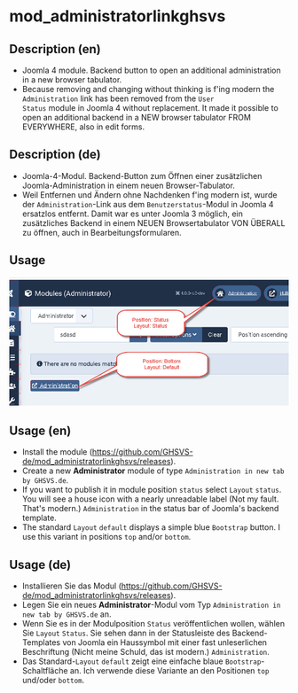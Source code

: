 # mod_administratorlinkghsvs

## Description (en)
- Joomla 4 module. Backend button to open an additional administration in a new browser tabulator.
- Because removing and changing without thinking is f'ing modern the <code>Administration</code> link has been removed from the <code>User Status</code> module in Joomla 4 without replacement. It made it possible to open an additional backend in a NEW browser tabulator FROM EVERYWHERE, also in edit forms.

## Description (de)
- Joomla-4-Modul. Backend-Button zum Öffnen einer zusätzlichen Joomla-Administration in einem neuen Browser-Tabulator.
- Weil Entfernen und Ändern ohne Nachdenken f'ing modern ist, wurde der <code>Administration</code>-Link aus dem <code>Benutzerstatus</code>-Modul in Joomla 4 ersatzlos entfernt. Damit war es unter Joomla 3 möglich, ein zusätzliches Backend in einem NEUEN Browsertabulator VON ÜBERALL zu öffnen, auch in Bearbeitungsformularen.

## Usage
![Positions and Layouts](mod_administratorlinkghsvs_Positions.jpg?raw=true "Positions and Layouts")

## Usage (en)
- Install the module (https://github.com/GHSVS-de/mod_administratorlinkghsvs/releases).
- Create a new **Administrator** module of type <code>Administration in new tab by GHSVS.de</code>.
- If you want to publish it in module position <code>status</code> select <code>Layout</code> <code>status</code>. You will see a house icon with a nearly unreadable label (Not my fault. That's modern.) <code>Administration</code> in the status bar of Joomla's backend template.
- The standard <code>Layout</code> <code>default</code> displays a simple blue <code>Bootstrap</code> button. I use this variant in positions <code>top</code> and/or <code>bottom</code>.

## Usage (de)
- Installieren Sie das Modul (https://github.com/GHSVS-de/mod_administratorlinkghsvs/releases).
- Legen Sie ein neues **Administrator**-Modul vom Typ <code>Administration in new tab by GHSVS.de</code> an.
- Wenn Sie es in der Modulposition <code>Status</code> veröffentlichen wollen, wählen Sie <code>Layout</code> <code>Status</code>. Sie sehen dann in der Statusleiste des Backend-Templates von Joomla ein Haussymbol mit einer fast unleserlichen Beschriftung (Nicht meine Schuld, das ist modern.) <code>Administration</code>.
- Das Standard-<code>Layout</code> <code>default</code> zeigt eine einfache blaue <code>Bootstrap</code>-Schaltfläche an. Ich verwende diese Variante an den Positionen <code>top</code> und/oder <code>bottom</code>.

